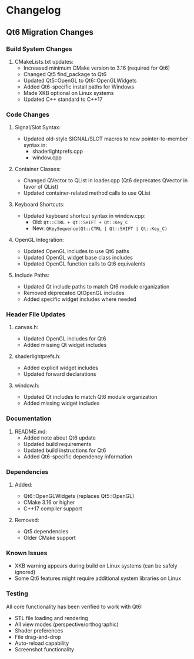 # Changelog

## Qt6 Migration Changes

### Build System Changes
1. CMakeLists.txt updates:
   - Increased minimum CMake version to 3.16 (required for Qt6)
   - Changed Qt5 find_package to Qt6
   - Updated Qt5::OpenGL to Qt6::OpenGLWidgets
   - Added Qt6-specific install paths for Windows
   - Made XKB optional on Linux systems
   - Updated C++ standard to C++17

### Code Changes
1. Signal/Slot Syntax:
   - Updated old-style SIGNAL/SLOT macros to new pointer-to-member syntax in:
     * shaderlightprefs.cpp
     * window.cpp

2. Container Classes:
   - Changed QVector to QList in loader.cpp (Qt6 deprecates QVector in favor of QList)
   - Updated container-related method calls to use QList

3. Keyboard Shortcuts:
   - Updated keyboard shortcut syntax in window.cpp:
     * Old: `Qt::CTRL + Qt::SHIFT + Qt::Key_C`
     * New: `QKeySequence(Qt::CTRL | Qt::SHIFT | Qt::Key_C)`

4. OpenGL Integration:
   - Updated OpenGL includes to use Qt6 paths
   - Updated OpenGL widget base class includes
   - Updated OpenGL function calls to Qt6 equivalents

5. Include Paths:
   - Updated Qt include paths to match Qt6 module organization
   - Removed deprecated QtOpenGL includes
   - Added specific widget includes where needed

### Header File Updates
1. canvas.h:
   - Updated OpenGL includes for Qt6
   - Added missing Qt widget includes

2. shaderlightprefs.h:
   - Added explicit widget includes
   - Updated forward declarations

3. window.h:
   - Updated Qt includes to match Qt6 module organization
   - Added missing widget includes

### Documentation
1. README.md:
   - Added note about Qt6 update
   - Updated build requirements
   - Updated build instructions for Qt6
   - Added Qt6-specific dependency information

### Dependencies
1. Added:
   - Qt6::OpenGLWidgets (replaces Qt5::OpenGL)
   - CMake 3.16 or higher
   - C++17 compiler support

2. Removed:
   - Qt5 dependencies
   - Older CMake support

### Known Issues
- XKB warning appears during build on Linux systems (can be safely ignored)
- Some Qt6 features might require additional system libraries on Linux

### Testing
All core functionality has been verified to work with Qt6:
- STL file loading and rendering
- All view modes (perspective/orthographic)
- Shader preferences
- File drag-and-drop
- Auto-reload capability
- Screenshot functionality
